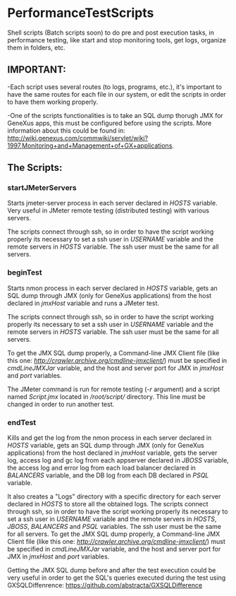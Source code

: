 # PerformanceTestScripts
Shell scripts (Batch scripts soon) to do pre and post execution tasks, in performance testing, like start and stop monitoring tools, get logs, organize them in folders, etc.

## IMPORTANT: 
-Each script uses several routes (to logs, programs, etc.), it's important to have the same routes for each file in our system, or edit the scripts in order to have them working properly.

-One of the scripts functionalities is to take an SQL dump thorugh JMX for GeneXus apps, this must be configured before using the scripts. More information about this could be found in: http://wiki.genexus.com/commwiki/servlet/wiki?1997,Monitoring+and+Management+of+GX+applications.

## The Scripts:

### startJMeterServers
Starts jmeter-server process in each server declared in *HOSTS* variable. Very useful in JMeter remote testing (distributed testing) with various servers.

The scripts connect through ssh, so in order to have the script working properly its necessary to set a ssh user in *USERNAME* variable and the remote servers in *HOSTS* variable. The ssh user must be the same for all servers.

### beginTest
Starts nmon process in each server declared in *HOSTS* variable, gets an SQL dump through JMX (only for GeneXus applications) from the host declared in *jmxHost* variable and runs a JMeter test.

The scripts connect through ssh, so in order to have the script working properly its necessary to set a ssh user in *USERNAME* variable and the remote servers in *HOSTS* variable. The ssh user must be the same for all servers.

To get the JMX SQL dump properly, a Command-line JMX Client file (like this one: *http://crawler.archive.org/cmdline-jmxclient/*) must be specified in *cmdLineJMXJar* variable, and the host and server port for JMX in *jmxHost* and *port* variables.

The JMeter command is run for remote testing (*-r* argument) and a script named *Script.jmx* located in */root/script/* directory. This line must be changed in order to run another test.

### endTest
Kills and get the log from the nmon process in each server declared in *HOSTS* variable, gets an SQL dump through JMX (only for GeneXus applications) from the host declared in *jmxHost* variable, gets the server log, access log and gc log from each appserver declared in *JBOSS* variable, the access log and error log from each load balancer declared in *BALANCERS* variable, and the DB log from each DB declared in *PSQL* variable.

It also creates a "Logs" directory with a specific directory for each server declared in *HOSTS* to store all the obtained logs.
The scripts connect through ssh, so in order to have the script working properly its necessary to set a ssh user in *USERNAME* variable and the remote servers in *HOSTS*, *JBOSS*, *BALANCERS* and *PSQL* variables. The ssh user must be the same for all servers.
To get the JMX SQL dump properly, a Command-line JMX Client file (like this one: *http://crawler.archive.org/cmdline-jmxclient/*) must be specified in *cmdLineJMXJar* variable, and the host and server port for JMX in *jmxHost* and *port* variables.

Getting the JMX SQL dump before and after the test execution could be very useful in order to get the SQL's queries executed during the test using GXSQLDiffenrence: https://github.com/abstracta/GXSQLDifference
